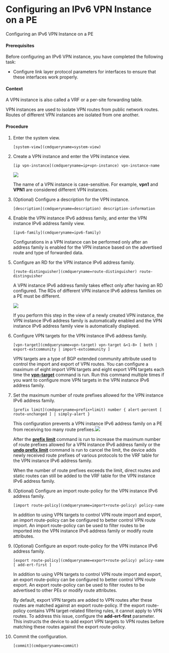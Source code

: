 Configuring an IPv6 VPN Instance on a PE
========================================

Configuring an IPv6 VPN Instance on a PE

#### Prerequisites

Before configuring an IPv6 VPN instance, you have completed the following task:

* Configure link layer protocol parameters for interfaces to ensure that these interfaces work properly.

#### Context

A VPN instance is also called a VRF or a per-site forwarding table.

VPN instances are used to isolate VPN routes from public network routes. Routes of different VPN instances are isolated from one another.


#### Procedure

1. Enter the system view.
   
   
   ```
   [system-view](cmdqueryname=system-view)
   ```
2. Create a VPN instance and enter the VPN instance view.
   
   
   ```
   [ip vpn-instance](cmdqueryname=ip+vpn-instance) vpn-instance-name
   ```
   ![](public_sys-resources/note_3.0-en-us.png) 
   
   The name of a VPN instance is case-sensitive. For example, **vpn1** and **VPN1** are considered different VPN instances.
3. (Optional) Configure a description for the VPN instance.
   
   
   ```
   [description](cmdqueryname=description) description-information
   ```
4. Enable the VPN instance IPv6 address family, and enter the VPN instance IPv6 address family view.
   
   
   ```
   [ipv6-family](cmdqueryname=ipv6-family)
   ```
   
   Configurations in a VPN instance can be performed only after an address family is enabled for the VPN instance based on the advertised route and type of forwarded data.
5. Configure an RD for the VPN instance IPv6 address family.
   
   
   ```
   [route-distinguisher](cmdqueryname=route-distinguisher) route-distinguisher
   ```
   
   A VPN instance IPv6 address family takes effect only after having an RD configured. The RDs of different VPN instance IPv6 address families on a PE must be different.
   
   ![](public_sys-resources/note_3.0-en-us.png) 
   
   If you perform this step in the view of a newly created VPN instance, the VPN instance IPv6 address family is automatically enabled and the VPN instance IPv6 address family view is automatically displayed.
6. Configure VPN targets for the VPN instance IPv6 address family.
   
   
   ```
   [vpn-target](cmdqueryname=vpn-target) vpn-target &<1-8> [ both | export-extcommunity | import-extcommunity ]
   ```
   
   VPN targets are a type of BGP extended community attribute used to control the import and export of VPN routes. You can configure a maximum of eight import VPN targets and eight export VPN targets each time the [**vpn-target**](cmdqueryname=vpn-target) command is run. Run this command multiple times if you want to configure more VPN targets in the VPN instance IPv6 address family.
7. Set the maximum number of route prefixes allowed for the VPN instance IPv6 address family.
   
   
   ```
   [prefix limit](cmdqueryname=prefix+limit) number { alert-percent [ route-unchanged ] | simply-alert }
   ```
   
   
   This configuration prevents a VPN instance IPv6 address family on a PE from receiving too many route prefixes.![](public_sys-resources/note_3.0-en-us.png) 
   
   After the [**prefix limit**](cmdqueryname=prefix+limit) command is run to increase the maximum number of route prefixes allowed for a VPN instance IPv6 address family or the [**undo prefix limit**](cmdqueryname=undo+prefix+limit) command is run to cancel the limit, the device adds newly received route prefixes of various protocols to the VRF table for the VPN instance IPv6 address family.
   
   When the number of route prefixes exceeds the limit, direct routes and static routes can still be added to the VRF table for the VPN instance IPv6 address family.
8. (Optional) Configure an import route-policy for the VPN instance IPv6 address family.
   
   
   ```
   [import route-policy](cmdqueryname=import+route-policy) policy-name
   ```
   
   In addition to using VPN targets to control VPN route import and export, an import route-policy can be configured to better control VPN route import. An import route-policy can be used to filter routes to be imported into the VPN instance IPv6 address family or modify route attributes.
9. (Optional) Configure an export route-policy for the VPN instance IPv6 address family.
   
   
   ```
   [export route-policy](cmdqueryname=export+route-policy) policy-name [ add-ert-first ]
   ```
   
   
   
   In addition to using VPN targets to control VPN route import and export, an export route-policy can be configured to better control VPN route export. An export route-policy can be used to filter routes to be advertised to other PEs or modify route attributes.
   
   By default, export VPN targets are added to VPN routes after these routes are matched against an export route-policy. If the export route-policy contains VPN target-related filtering rules, it cannot apply to VPN routes. To address this issue, configure the **add-ert-first** parameter. This instructs the device to add export VPN targets to VPN routes before matching these routes against the export route-policy.
10. Commit the configuration.
    
    
    ```
    [commit](cmdqueryname=commit)
    ```